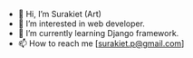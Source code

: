 - 👋 Hi, I’m Surakiet (Art)
- 👀 I’m interested in web developer.
- 🌱 I’m currently learning Django framework.
- 📫 How to reach me [surakiet.p@gmail.com]
